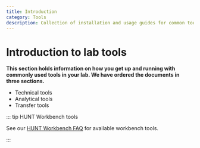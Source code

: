 ```yaml
---
title: Introduction
category: Tools
description: Collection of installation and usage guides for common tools.
---
```


# Introduction to lab tools

**This section holds information on how you get up and running with commonly used tools in your lab. We have ordered the documents in three sections.** 

* Technical tools
* Analytical tools
* Transfer tools

::: tip HUNT Workbench tools

See our [HUNT Workbench FAQ](/do-science/hunt-workbench/faq) for available workbench tools. 

::: 
